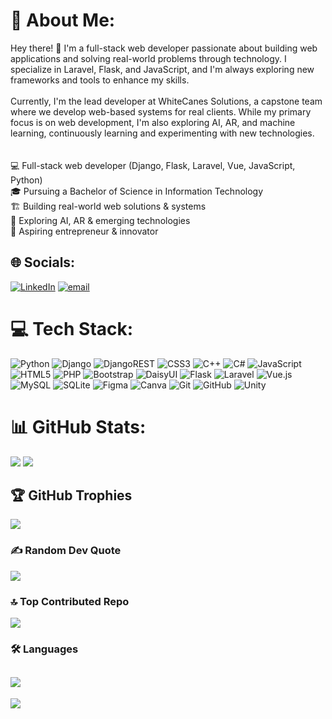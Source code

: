 # 💫 About Me:
Hey there! 👋 I'm a full-stack web developer passionate about building web applications and solving real-world problems through technology. I specialize in Laravel, Flask, and JavaScript, and I'm always exploring new frameworks and tools to enhance my skills.<br><br>Currently, I'm the lead developer at WhiteCanes Solutions, a capstone team where we develop web-based systems for real clients. While my primary focus is on web development, I'm also exploring AI, AR, and machine learning, continuously learning and experimenting with new technologies.<br><br><br>💻 Full-stack web developer (Django, Flask, Laravel, Vue, JavaScript, Python)<br>🎓 Pursuing a Bachelor of Science in Information Technology<br>🏗 Building real-world web solutions & systems<br>🧠 Exploring AI, AR & emerging technologies<br>🚀 Aspiring entrepreneur & innovator


## 🌐 Socials:
[![LinkedIn](https://img.shields.io/badge/LinkedIn-%230077B5.svg?logo=linkedin&logoColor=white)](https://linkedin.com/in/www.linkedin.com/in/raphael-johnathan-flores) [![email](https://img.shields.io/badge/Email-D14836?logo=gmail&logoColor=white)](mailto:nathanflrs813@gmail.com) 


# 💻 Tech Stack:
![Python](https://img.shields.io/badge/python-3670A0?style=for-the-badge&logo=python&logoColor=ffdd54) ![Django](https://img.shields.io/badge/django-%23092E20.svg?style=for-the-badge&logo=django&logoColor=white) ![DjangoREST](https://img.shields.io/badge/DJANGO-REST-ff1709?style=for-the-badge&logo=django&logoColor=white&color=ff1709&labelColor=gray) ![CSS3](https://img.shields.io/badge/css3-%231572B6.svg?style=for-the-badge&logo=css3&logoColor=white) ![C++](https://img.shields.io/badge/c++-%2300599C.svg?style=for-the-badge&logo=c%2B%2B&logoColor=white) ![C#](https://img.shields.io/badge/c%23-%23239120.svg?style=for-the-badge&logo=csharp&logoColor=white) ![JavaScript](https://img.shields.io/badge/javascript-%23323330.svg?style=for-the-badge&logo=javascript&logoColor=%23F7DF1E) ![HTML5](https://img.shields.io/badge/html5-%23E34F26.svg?style=for-the-badge&logo=html5&logoColor=white) ![PHP](https://img.shields.io/badge/php-%23777BB4.svg?style=for-the-badge&logo=php&logoColor=white)  ![Bootstrap](https://img.shields.io/badge/bootstrap-%238511FA.svg?style=for-the-badge&logo=bootstrap&logoColor=white) ![DaisyUI](https://img.shields.io/badge/daisyui-5A0EF8?style=for-the-badge&logo=daisyui&logoColor=white) ![Flask](https://img.shields.io/badge/flask-%23000.svg?style=for-the-badge&logo=flask&logoColor=white) ![Laravel](https://img.shields.io/badge/laravel-%23FF2D20.svg?style=for-the-badge&logo=laravel&logoColor=white) ![Vue.js](https://img.shields.io/badge/vue.js-%2335495e.svg?style=for-the-badge&logo=vuedotjs&logoColor=%234FC08D) ![MySQL](https://img.shields.io/badge/mysql-4479A1.svg?style=for-the-badge&logo=mysql&logoColor=white) ![SQLite](https://img.shields.io/badge/sqlite-%2307405e.svg?style=for-the-badge&logo=sqlite&logoColor=white) ![Figma](https://img.shields.io/badge/figma-%23F24E1E.svg?style=for-the-badge&logo=figma&logoColor=white) ![Canva](https://img.shields.io/badge/Canva-%2300C4CC.svg?style=for-the-badge&logo=Canva&logoColor=white) ![Git](https://img.shields.io/badge/git-%23F05033.svg?style=for-the-badge&logo=git&logoColor=white) ![GitHub](https://img.shields.io/badge/github-%23121011.svg?style=for-the-badge&logo=github&logoColor=white) ![Unity](https://img.shields.io/badge/unity-%23000000.svg?style=for-the-badge&logo=unity&logoColor=white)


# 📊 GitHub Stats:
![](https://github-readme-stats.vercel.app/api?username=nthndkid&theme=tokyonight&hide_border=true&include_all_commits=true&count_private=true)
![](https://nirzak-streak-stats.vercel.app/?user=nthndkid&theme=tokyonight&hide_border=true)


## 🏆 GitHub Trophies
![](https://github-profile-trophy.vercel.app/?username=nthndkid&theme=tokyonight&no-frame=true&no-bg=true&margin-w=4)


### ✍️ Random Dev Quote
![](https://quotes-github-readme.vercel.app/api?type=horizontal&theme=tokyonight)


### 🔝 Top Contributed Repo
![](https://github-contributor-stats.vercel.app/api?username=nthndkid&limit=5&theme=tokyonight&combine_all_yearly_contributions=true)

### 🛠️ Languages
![](https://github-readme-stats.vercel.app/api/top-langs/?username=nthndkid&theme=tokyonight&hide_border=true&include_all_commits=true&count_private=true&layout=compact)
---
[![](https://visitcount.itsvg.in/api?id=nthndkid&icon=0&color=8)](https://visitcount.itsvg.in)

<!-- Proudly created with GPRM ( https://gprm.itsvg.in ) -->
